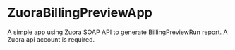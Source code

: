 # ZuoraBillingPreviewApp
A simple app using Zuora SOAP API to generate BillingPreviewRun report. A Zuora api account is required.
